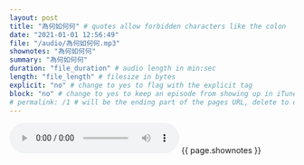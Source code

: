 ```yaml
---
layout: post
title: "為何如何何" # quotes allow forbidden characters like the colon
date: "2021-01-01 12:56:49"
file: "/audio/為何如何何.mp3"
shownotes: "為何如何何"
summary: "為何如何何"
duration: "file_duration" # audio length in min:sec
length: "file_length" # filesize in bytes
explicit: "no" # change to yes to flag with the explicit tag
block: "no" # change to yes to keep an episode from showing up in iTunes
# permalink: /1 # will be the ending part of the pages URL, delete to default to the title
---
```


<audio controls>
<source src="{{site.url}}{{site.baseurl}}{{ page.file }}" type="audio/x-mp3">
Your browser does not support the audio element.
</audio>
{{ page.shownotes }}

